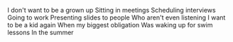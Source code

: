 I don't want to be a grown up 
Sitting in meetings 
Scheduling interviews 
Going to work 
Presenting slides to people 
Who aren't even listening 
I want to be a kid again 
When my biggest obligation
Was waking up for swim lessons
In the summer 